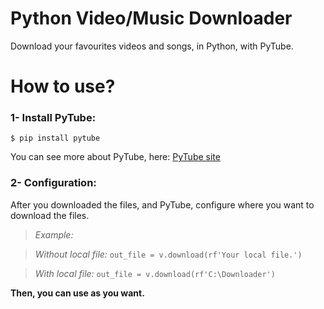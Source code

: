 # Python Video/Music Downloader
Download your favourites videos and songs, in Python, with PyTube.

# How to use?
### 1- Install PyTube:
`$ pip install pytube`

You can see more about PyTube, here: [PyTube site](https://pytube.io/en/latest/)

### 2- Configuration:
After you downloaded the files, and PyTube, configure where you want to download the files.

> _Example:_

> *Without local file:* `out_file = v.download(rf'Your local file.')`

> *With local file:* `out_file = v.download(rf'C:\Downloader')`


**Then, you can use as you want.**
